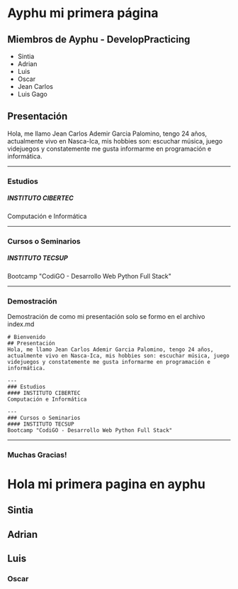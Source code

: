 # Ayphu mi primera página
## Miembros de Ayphu - DevelopPracticing
* Sintia
* Adrian
* Luis
* Oscar
* Jean Carlos
* Luis Gago
## Presentación
Hola, me llamo Jean Carlos Ademir Garcia Palomino, tengo 24 años, actualmente vivo en Nasca-Ica, mis hobbies son: escuchar música, juego videjuegos y constatemente me gusta informarme en programación e informática.

---
### Estudios
##### INSTITUTO CIBERTEC
Computación e Informática

---
### Cursos o Seminarios
##### INSTITUTO TECSUP
Bootcamp "CodiGO - Desarrollo Web Python Full Stack"

---
### Demostración
Demostración de como mi presentación solo se formo en el archivo index.md
```
# Bienvenido
## Presentación
Hola, me llamo Jean Carlos Ademir Garcia Palomino, tengo 24 años, actualmente vivo en Nasca-Ica, mis hobbies son: escuchar música, juego videjuegos y constatemente me gusta informarme en programación e informática.

---
### Estudios
#### INSTITUTO CIBERTEC
Computación e Informática

---
### Cursos o Seminarios
#### INSTITUTO TECSUP
Bootcamp "CodiGO - Desarrollo Web Python Full Stack"
```

---

### Muchas Gracias!

<h1>Hola mi primera pagina en ayphu</h1>
<h2>Sintia</h2>
<h2>Adrian</h2>
<h2>Luis</h2>
<h3>Oscar</h3>
